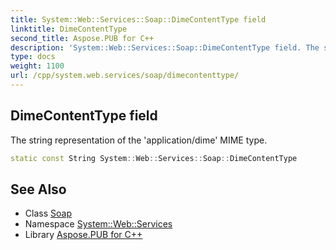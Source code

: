 ```yaml
---
title: System::Web::Services::Soap::DimeContentType field
linktitle: DimeContentType
second_title: Aspose.PUB for C++
description: 'System::Web::Services::Soap::DimeContentType field. The string representation of the ''application/dime'' MIME type in C++.'
type: docs
weight: 1100
url: /cpp/system.web.services/soap/dimecontenttype/
---
```

## DimeContentType field


The string representation of the 'application/dime' MIME type.

```cpp
static const String System::Web::Services::Soap::DimeContentType
```

## See Also

* Class [Soap](../)
* Namespace [System::Web::Services](../../)
* Library [Aspose.PUB for C++](../../../)
